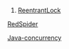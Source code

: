 1. [ReentrantLock](java/util/JUC)

[RedSpider](http://concurrent.redspider.group/RedSpider.html)

[Java-concurrency](https://github.com/CL0610/Java-concurrency)

















